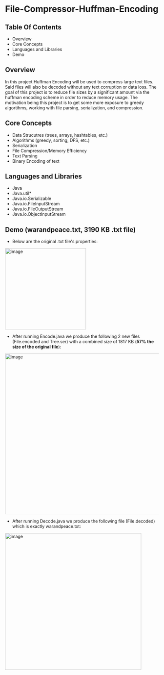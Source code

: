 # File-Compressor-Huffman-Encoding

## Table Of Contents
- Overview
- Core Concepts
- Languages and Libraries
- Demo 


## Overview

In this project Huffman Encoding will be used to compress large text files. Said files will also be decoded without any text corruption or data loss. The goal of this project is to reduce file sizes by a significant amount via the huffman encoding scheme in order to reduce memory usage. The motivation being this project is to get some more exposure to greedy algortihms, working with file parsing, serialization, and compression.

## Core Concepts

- Data Strucutres (trees, arrays, hashtables, etc.)
- Algorithms (greedy, sorting, DFS, etc.)
- Serialization
- File Compression/Memory Efficiency
- Text Parsing
- Binary Encoding of text

## Languages and Libraries
- Java
- Java.util*
- Java.io.Serializable
- Java.io.FileInputStream
- Java.io.FileOutputStream
- Java.io.ObjectInputStream

## Demo (warandpeace.txt, 3190 KB .txt file)

- Below are the original .txt file's properties:

<img width="265" alt="image" src="https://github.com/Muslim-Rana/File-Compressor-Huffman-Encoding/assets/125168332/40057ccf-1934-4316-8d8e-a5e04fef5f11">

- After running Encode.java we produce the following 2 new files (File.encoded and Tree.ser) with a combined size of 1817 KB (**57% the size of the original file**):

<img width="524" alt="image" src="https://github.com/Muslim-Rana/File-Compressor-Huffman-Encoding/assets/125168332/7df9a9fd-ed48-40e5-b455-9a1eb5bc5cd4">

- After running Decode.java we produce the following file (File.decoded) which is exactly warandpeace.txt:

<img width="446" alt="image" src="https://github.com/Muslim-Rana/File-Compressor-Huffman-Encoding/assets/125168332/f7bc6186-e5d9-4c42-81a0-32aa5327046f">



